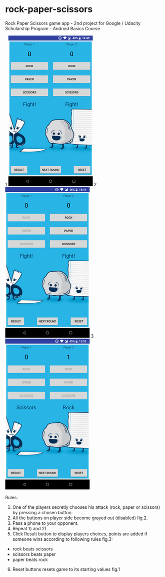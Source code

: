 # rock-paper-scissors
Rock Paper Scissors game app - 2nd project for Google / Udacity Scholarship Program - Android Basics Course

1 ![rock_paper_scissors_screen](https://github.com/elpromyko/img/blob/master/rps2.png) 2 ![rock_paper_scissors_screen](https://github.com/elpromyko/img/blob/master/fig2re.png) 3 ![rock_paper_scissors_screen](https://github.com/elpromyko/img/blob/master/fig3re.png)

Rules:

1) One of the players secretly chooses his attack (rock, paper or scissors) by pressing a chosen button.
2) All the buttons on player side become grayed out (disabled) fig.2.
3) Pass a phone to your opponent.
4) Repeat 1) and 2)
5) Click Result button to display players choices, points are added if someone wins according to following rules fig.3:
 * rock beats scissors
 * scissors beats paper
 * paper beats rock
6) Reset buttons resets game to its starting values fig.1

